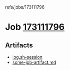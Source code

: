 refs/jobs/173111796

# Job [173111796](https://travis-ci.com/tobiipro/support-firecloud/jobs/173111796)

## Artifacts

* [log.sh-session](log.sh-session)
* [some-job-artifact.md](some-job-artifact.md)

